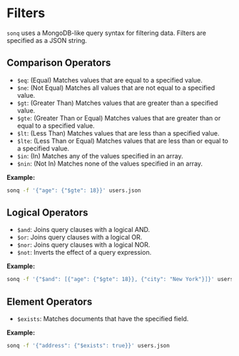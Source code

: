 # Filters

`sonq` uses a MongoDB-like query syntax for filtering data. Filters are specified as a JSON string.

## Comparison Operators

- `$eq`: (Equal) Matches values that are equal to a specified value.
- `$ne`: (Not Equal) Matches all values that are not equal to a specified value.
- `$gt`: (Greater Than) Matches values that are greater than a specified value.
- `$gte`: (Greater Than or Equal) Matches values that are greater than or equal to a specified value.
- `$lt`: (Less Than) Matches values that are less than a specified value.
- `$lte`: (Less Than or Equal) Matches values that are less than or equal to a specified value.
- `$in`: (In) Matches any of the values specified in an array.
- `$nin`: (Not In) Matches none of the values specified in an array.

**Example:**

```bash
sonq -f '{"age": {"$gte": 18}}' users.json
```

## Logical Operators

- `$and`: Joins query clauses with a logical AND.
- `$or`: Joins query clauses with a logical OR.
- `$nor`: Joins query clauses with a logical NOR.
- `$not`: Inverts the effect of a query expression.

**Example:**

```bash
sonq -f '{"$and": [{"age": {"$gte": 18}}, {"city": "New York"}]}' users.json
```

## Element Operators

- `$exists`: Matches documents that have the specified field.

**Example:**

```bash
sonq -f '{"address": {"$exists": true}}' users.json
```
